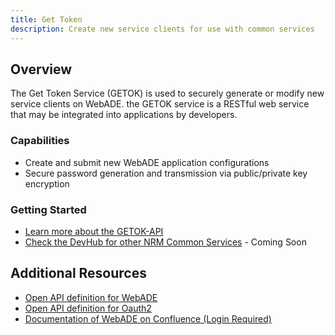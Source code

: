 ```yaml
---
title: Get Token
description: Create new service clients for use with common services
---
```


## Overview

The Get Token Service (GETOK) is used to securely generate or modify new service clients on WebADE. the GETOK service is a RESTful web service that may be integrated into applications by developers.

### Capabilities

* Create and submit new WebADE application configurations
* Secure password generation and transmission via public/private key encryption

### Getting Started

* [Learn more about the GETOK-API](../README.md)
* [Check the DevHub for other NRM Common Services](https://developer.gov.bc.ca) - Coming Soon

## Additional Resources

* [Open API definition for WebADE](https://apistore.nrs.gov.bc.ca/store/apis/info?name=webade-api&version=v1&provider=admin)
* [Open API definition for Oauth2](https://apistore.nrs.gov.bc.ca/store/apis/info?name=oauth2-api&version=v1&provider=admin)
* [Documentation of WebADE on Confluence (Login Required)](https://apps.nrs.gov.bc.ca/int/confluence/display/NROS/WebADE+Knowledge+Transfer)

